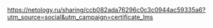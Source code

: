 https://netology.ru/sharing/ccb082ada76296c0c3c0944ac59335a6?utm_source=social&utm_campaign=certificate_lms 
